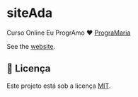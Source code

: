 # siteAda
Curso Online Eu ProgrAmo :hearts: [PrograMaria](https://www.programaria.org/)

See the [website](https://pathilink.github.io/siteAda/).

## :memo: Licença

Este projeto está sob a licença [MIT](./LICENSE).